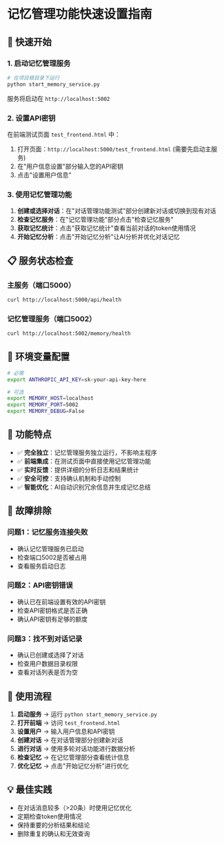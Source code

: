 # 记忆管理功能快速设置指南

## 🚀 快速开始

### 1. 启动记忆管理服务

```bash
# 在项目根目录下运行
python start_memory_service.py
```

服务将启动在 `http://localhost:5002`

### 2. 设置API密钥

在前端测试页面 `test_frontend.html` 中：
1. 打开页面：`http://localhost:5000/test_frontend.html` (需要先启动主服务)
2. 在"用户信息设置"部分输入您的API密钥
3. 点击"设置用户信息"

### 3. 使用记忆管理功能

1. **创建或选择对话**：在"对话管理功能测试"部分创建新对话或切换到现有对话
2. **检查记忆服务**：在"记忆管理功能"部分点击"检查记忆服务"
3. **获取记忆统计**：点击"获取记忆统计"查看当前对话的token使用情况
4. **开始记忆分析**：点击"开始记忆分析"让AI分析并优化对话记忆

## 📋 服务状态检查

### 主服务（端口5000）
```bash
curl http://localhost:5000/api/health
```

### 记忆管理服务（端口5002）
```bash
curl http://localhost:5002/memory/health
```

## 🔧 环境变量配置

```bash
# 必需
export ANTHROPIC_API_KEY=sk-your-api-key-here

# 可选
export MEMORY_HOST=localhost
export MEMORY_PORT=5002
export MEMORY_DEBUG=False
```

## 🎯 功能特点

- ✅ **完全独立**：记忆管理服务独立运行，不影响主程序
- ✅ **前端集成**：在测试页面中直接使用记忆管理功能
- ✅ **实时反馈**：提供详细的分析日志和结果统计
- ✅ **安全可控**：支持确认机制和手动控制
- ✅ **智能优化**：AI自动识别冗余信息并生成记忆总结

## 🚨 故障排除

### 问题1：记忆服务连接失败
- 确认记忆管理服务已启动
- 检查端口5002是否被占用
- 查看服务启动日志

### 问题2：API密钥错误
- 确认已在前端设置有效的API密钥
- 检查API密钥格式是否正确
- 确认API密钥有足够的额度

### 问题3：找不到对话记录
- 确认已创建或选择了对话
- 检查用户数据目录权限
- 查看对话列表是否为空

## 📖 使用流程

1. **启动服务** → 运行 `python start_memory_service.py`
2. **打开前端** → 访问 `test_frontend.html`
3. **设置用户** → 输入用户信息和API密钥
4. **创建对话** → 在对话管理部分创建新对话
5. **进行对话** → 使用多轮对话功能进行数据分析
6. **检查记忆** → 在记忆管理部分查看统计信息
7. **优化记忆** → 点击"开始记忆分析"进行优化

## 💡 最佳实践

- 在对话消息较多（>20条）时使用记忆优化
- 定期检查token使用情况
- 保持重要的分析结果和结论
- 删除重复的确认和无效查询 